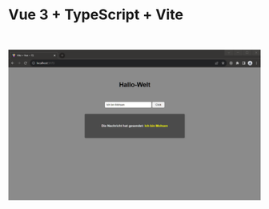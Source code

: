 # Vue 3 + TypeScript + Vite
<br/><br/>
![Vue3_Widget_SASS](https://github.com/Mohsen-Ghandali/Vue3_Websites_SPA_Vite-TypeScript/blob/master/Vue3_Vite-TypeScript.png?raw=true)

